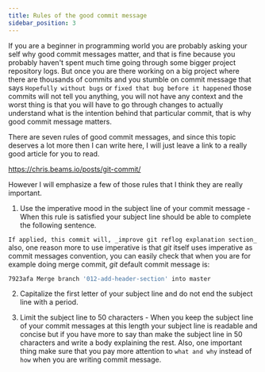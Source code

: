 ```yaml
---
title: Rules of the good commit message
sidebar_position: 3
---
```


If you are a beginner in programming world you are probably asking your self why good commit messages matter, and that is fine because you probably
haven't spent much time going through some bigger project repository logs.
But once you are there working on a big project where there are thousands of commits and you stumble on commit message that says
`Hopefully without bugs` or `fixed that bug before it happened` those commits will not tell you anything, you will not have any context and
the worst thing is that you will have to go through changes to actually understand what is the intention behind that particular commit,
that is why good commit message matters.

There are seven rules of good commit messages, and since this topic deserves a lot more then I can write here, I will just leave a link to a really good article
for you to read.

<https://chris.beams.io/posts/git-commit/>

However I will emphasize a few of those rules that I think they are really important.

1. Use the imperative mood in the subject line of your commit message - When this rule is satisfied your subject line should be able to complete the following sentence.

`If applied, this commit will, _improve git reflog explanation section_`
also, one reason more to use imperative is that _git_ itself uses imperative as commit messages convention,
you can easily check that when you are for example doing merge commit, _git_ default commit message is:

```bash
7923afa Merge branch '012-add-header-section' into master
```

2. Capitalize the first letter of your subject line and do not end the subject line with a period.

3. Limit the subject line to 50 characters - When you keep the subject line of your commit messages at this length your subject line 
   is readable and concise but if you have more to say than make the subject line in 50 characters and write a body explaining the rest.
   Also, one important thing make sure that you pay more attention to `what and why` instead of `how` when you are writing commit message.

